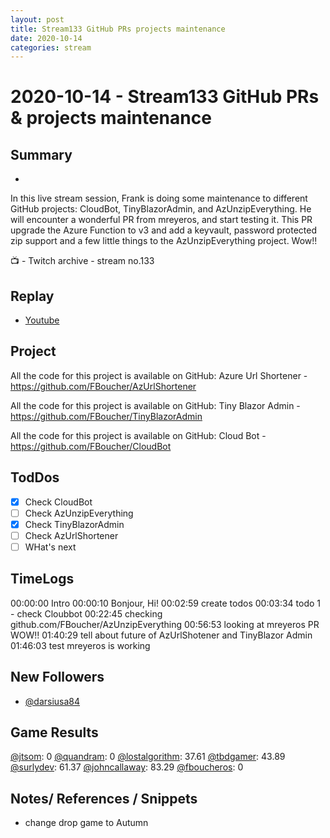 ```yaml
---
layout: post
title: Stream133 GitHub PRs projects maintenance
date: 2020-10-14
categories: stream
---
```



# 2020-10-14 - Stream133 GitHub PRs & projects maintenance

## Summary
-

In this live stream session, Frank is doing some maintenance to different GitHub projects: CloudBot, TinyBlazorAdmin, and AzUnzipEverything. He will encounter a wonderful PR from mreyeros, and start testing it. This PR upgrade the Azure Function to v3 and add a keyvault, password protected zip support and a few little things to the AzUnzipEverything project. Wow!!

📺 - Twitch archive - stream no.133

## Replay


- [Youtube](https://youtu.be/cAJqJKiAFv4)


Project
-------

All the code for this project is available on GitHub: Azure Url Shortener - https://github.com/FBoucher/AzUrlShortener

All the code for this project is available on GitHub: Tiny Blazor Admin - https://github.com/FBoucher/TinyBlazorAdmin

All the code for this project is available on GitHub: Cloud Bot - https://github.com/FBoucher/CloudBot


## TodDos

- [X] Check CloudBot
- [ ] Check AzUnzipEverything
- [X] Check TinyBlazorAdmin
- [ ] Check AzUrlShortener
- [ ] WHat's next

## TimeLogs

00:00:00 Intro
00:00:10 Bonjour, Hi!
00:02:59 create todos
00:03:34 todo 1 - check Cloubbot
00:22:45 checking github.com/FBoucher/AzUnzipEverything
00:56:53 looking at mreyeros PR WOW!!
01:40:29 tell about future of AzUrlShotener and TinyBlazor Admin
01:46:03 test mreyeros is working

## New Followers

- [@darsiusa84](https://www.twitch.tv/darsiusa84)

## Game Results

[@jtsom](https://www.twitch.tv/jtsom): 0
[@quandram](https://www.twitch.tv/quandram): 0
[@lostalgorithm](https://www.twitch.tv/lostalgorithm): 37.61
[@tbdgamer](https://www.twitch.tv/tbdgamer): 43.89
[@surlydev](https://www.twitch.tv/surlydev): 61.37
[@johncallaway](https://www.twitch.tv/johncallaway): 83.29
[@fboucheros](https://www.twitch.tv/fboucheros): 0

## Notes/ References / Snippets

- change drop game to Autumn
